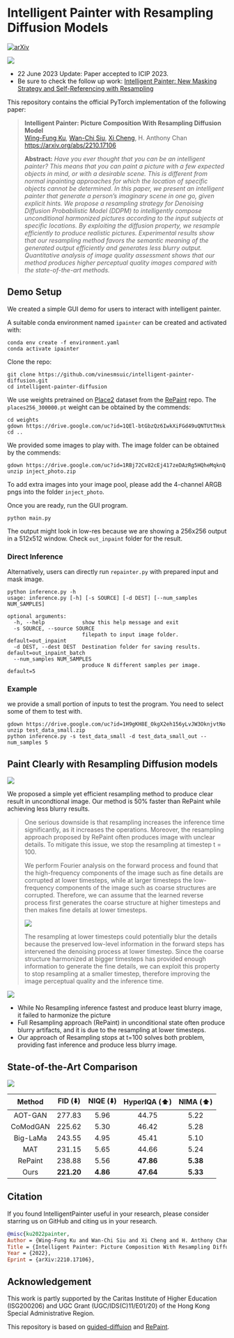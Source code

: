 # Intelligent Painter with Resampling Diffusion Models
[![arXiv](https://img.shields.io/badge/arXiv-2210.17106-b31b1b.svg)](https://arxiv.org/abs/2210.17106)

![](https://user-images.githubusercontent.com/34955859/200509260-4c56d4f8-0cd6-4e7d-b32d-efe398629cbf.png)

* 22 June 2023 Update: Paper accepted to ICIP 2023.
* Be sure to check the follow up work: [Intelligent Painter: New Masking Strategy and Self-Referencing with Resampling
](https://2023.ic-dsp.org/wp-content/uploads/2023/05/DSP2023-54.pdf)

This repository contains the official PyTorch implementation of the following paper:
> **Intelligent Painter: Picture Composition With Resampling Diffusion Model**<br>
> [Wing-Fung Ku](https://kuwingfung.github.io/), [Wan-Chi Siu](https://scholar.google.com/citations?user=ouQRncoAAAAJ), [Xi Cheng](https://scholar.google.com/citations?user=kpcwnZkAAAAJ), H. Anthony Chan<br>
> https://arxiv.org/abs/2210.17106
> 
> **Abstract:** *Have you ever thought that you can be an intelligent painter? This means that you can paint a picture with a few expected objects in mind, or with a desirable scene. This is different from normal inpainting approaches for which the location of specific objects cannot be determined. In this paper, we present an intelligent painter that generate a person’s imaginary scene in one go, given explicit hints. We propose a resampling strategy for Denoising Diffusion Probabilistic Model (DDPM) to intelligently compose unconditional harmonized pictures according to the input subjects at specific locations. By exploiting the diffusion property, we resample efficiently to produce realistic pictures. Experimental results show that our resampling method favors the semantic meaning of the generated output efficiently and generates less blurry output. Quantitative analysis of image quality assessment shows that our method produces higher perceptual quality images compared with the state-of-the-art methods.*

## Demo Setup

We created a simple GUI demo for users to interact with intelligent painter.

A suitable conda environment named `ipainter` can be created and activated with:
```shell
conda env create -f environment.yaml
conda activate ipainter
```

Clone the repo:

```shell
git clone https://github.com/vinesmsuic/intelligent-painter-diffusion.git
cd intelligent-painter-diffusion
```

We use weights pretrained on [Place2](http://places2.csail.mit.edu/download.html) dataset from the [RePaint](https://github.com/andreas128/RePaint) repo. The `places256_300000.pt` weight can be obtained by the commends:

```shell
cd weights
gdown https://drive.google.com/uc?id=1QEl-btGbzQz6IwkXiFGd49uQNTUtTHsk
cd ..
```
We provided some images to play with. The image folder can be obtained by the commends:

```shell
gdown https://drive.google.com/uc?id=1RBj72Cv82cEj417zeDAzRg5HQheMqknQ
unzip inject_photo.zip
```

To add extra images into your image pool, please add the 4-channel ARGB pngs into the folder `inject_photo`. 

Once you are ready, run the GUI program.

```shell
python main.py
```

The output might look in low-res because we are showing a 256x256 output in a 512x512 window. Check `out_inpaint` folder for the result.



### Direct Inference

Alternatively, users can directly run `repainter.py` with prepared input and mask image.

```shell
python inference.py -h
usage: inference.py [-h] [-s SOURCE] [-d DEST] [--num_samples NUM_SAMPLES]

optional arguments:
  -h, --help            show this help message and exit
  -s SOURCE, --source SOURCE
                        filepath to input image folder. default=out_inpaint
  -d DEST, --dest DEST  Destination folder for saving results. default=out_inpaint_batch
  --num_samples NUM_SAMPLES
                        produce N different samples per image. default=5
```

### Example

we provide a small portion of inputs to test the program. You need to select some of them to test with.

```shell
gdown https://drive.google.com/uc?id=1H9gKH8E_OkgX2eh156yLvJW3OknjvtNo
unzip test_data_small.zip
python inference.py -s test_data_small -d test_data_small_out --num_samples 5
```



## Paint Clearly with Resampling Diffusion models

![](https://user-images.githubusercontent.com/34955859/200509579-4cf1b90f-ce88-459a-b3a9-1341ff0ec233.png)

We proposed a simple yet efficient resampling method to produce clear result in uncondtional image. Our method is 50% faster than RePaint while achieving less blurry results.

> One serious downside is that resampling increases the inference time significantly, as it increases the operations. Moreover, the resampling approach proposed by RePaint often produces image with unclear details. To mitigate this issue, we stop the resampling at timestep t = 100.
>
> We perform Fourier analysis on the forward process and found that the high-frequency components of the image such as fine details are corrupted at lower timesteps, while at larger timesteps the low-frequency components of the image such as coarse structures are corrupted. Therefore, we can assume that the learned reverse process first generates the coarse structure at higher timesteps and then makes fine details at lower timesteps. 
>
> ![](https://user-images.githubusercontent.com/34955859/200742081-4148f124-6a43-4dde-970f-d2391f5d8bbf.png)
>
> The resampling at lower timesteps could potentially blur the details because the preserved low-level information in the forward steps has intervened the denoising process at lower timestep. Since the coarse structure harmonized at bigger timesteps has provided enough information to generate the fine details, we can exploit this property to stop resampling at a smaller timestep, therefore improving the image perceptual quality and the inference time.

![](https://user-images.githubusercontent.com/34955859/214084133-d1443a55-3365-493f-809d-77069e8e7bbe.png)

* While No Resampling inference fastest and produce least blurry image, it failed to harmonize the picture
* Full Resampling approach (RePaint) in unconditional state often produce blurry artifacts, and it is due to the resampling at lower timesteps.
* Our approach of Resampling stops at t=100 solves both problem, providing fast inference and produce less blurry image.



## State-of-the-Art Comparison

![](https://user-images.githubusercontent.com/34955859/200741607-3ccf4d48-7e97-4c9c-9d3c-2821c7a360a4.png)

|  Method  	|   FID (⬇️)  	| NIQE (⬇️) 	| HyperIQA (⬆️) 	| NIMA (⬆️) 	|
|:--------:	|:----------:	|:--------:	|:------------:	|:--------:	|
|  AOT-GAN 	|   277.83   	|   5.96   	|     44.75    	|   5.22   	|
| CoModGAN 	|   225.62   	|   5.30   	|     46.42    	|   5.28   	|
| Big-LaMa 	|   243.55   	|   4.95   	|     45.41    	|   5.10   	|
|    MAT   	|   231.15   	|   5.65   	|     44.66    	|   5.24   	|
|  RePaint 	|   238.88   	|   5.56   	|   **47.86**  	| **5.38** 	|
|   Ours   	| **221.20** 	| **4.86** 	|   **47.64**  	| **5.33** 	|



## Citation

If you found IntelligentPainter useful in your research, please consider starring us on GitHub and citing us in your research.
```bibtex
@misc{ku2022painter,
Author = {Wing-Fung Ku and Wan-Chi Siu and Xi Cheng and H. Anthony Chan},
Title = {Intelligent Painter: Picture Composition With Resampling Diffusion Model},
Year = {2022},
Eprint = {arXiv:2210.17106},
```

## Acknowledgement
This work is partly supported by the Caritas Institute of Higher Education (ISG200206) and UGC Grant (UGC/IDS(C)11/E01/20) of the Hong Kong Special Administrative Region. 

This repository is based on [guided-diffuion](https://github.com/openai/guided-diffusion) and [RePaint](https://github.com/andreas128/RePaint).

